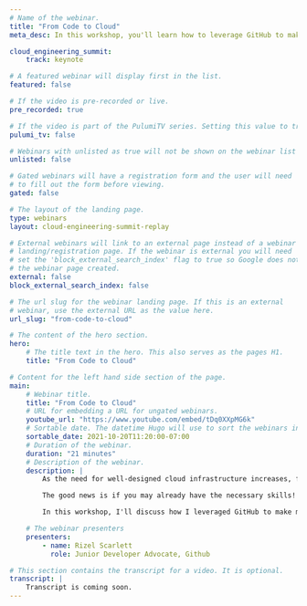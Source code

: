 ```yaml
---
# Name of the webinar.
title: "From Code to Cloud"
meta_desc: In this workshop, you'll learn how to leverage GitHub to make code CloudOps ready without learning new tools or collecting new certifications.

cloud_engineering_summit:
    track: keynote

# A featured webinar will display first in the list.
featured: false

# If the video is pre-recorded or live.
pre_recorded: true

# If the video is part of the PulumiTV series. Setting this value to true will list the video in the "PulumiTV" section.
pulumi_tv: false

# Webinars with unlisted as true will not be shown on the webinar list
unlisted: false

# Gated webinars will have a registration form and the user will need
# to fill out the form before viewing.
gated: false

# The layout of the landing page.
type: webinars
layout: cloud-engineering-summit-replay

# External webinars will link to an external page instead of a webinar
# landing/registration page. If the webinar is external you will need
# set the 'block_external_search_index' flag to true so Google does not index
# the webinar page created.
external: false
block_external_search_index: false

# The url slug for the webinar landing page. If this is an external
# webinar, use the external URL as the value here.
url_slug: "from-code-to-cloud"

# The content of the hero section.
hero:
    # The title text in the hero. This also serves as the pages H1.
    title: "From Code to Cloud"

# Content for the left hand side section of the page.
main:
    # Webinar title.
    title: "From Code to Cloud"
    # URL for embedding a URL for ungated webinars.
    youtube_url: "https://www.youtube.com/embed/tDq0XXpMG6k"
    # Sortable date. The datetime Hugo will use to sort the webinars in date order.
    sortable_date: 2021-10-20T11:20:00-07:00
    # Duration of the webinar.
    duration: "21 minutes"
    # Description of the webinar.
    description: |
        As the need for well-designed cloud infrastructure increases, front end developers and early career developers may be feeling the pressure to learn CloudOps and DevOps practices. Commonly, software developers are on time crunch and don't always have extra time to study more.

        The good news is if you may already have the necessary skills!

        In this workshop, I'll discuss how I leveraged GitHub to make my code CloudOps ready without learning new tools or collecting new certifications.

    # The webinar presenters
    presenters:
        - name: Rizel Scarlett
          role: Junior Developer Advocate, Github

# This section contains the transcript for a video. It is optional.
transcript: |
    Transcript is coming soon.
---
```


